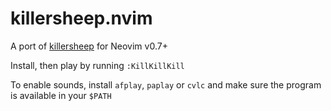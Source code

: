 # killersheep.nvim

A port of [killersheep](https://github.com/vim/killersheep) for Neovim v0.7+

Install, then play by running `:KillKillKill`

To enable sounds, install `afplay`, `paplay` or `cvlc` and make sure the program
is available in your `$PATH`
